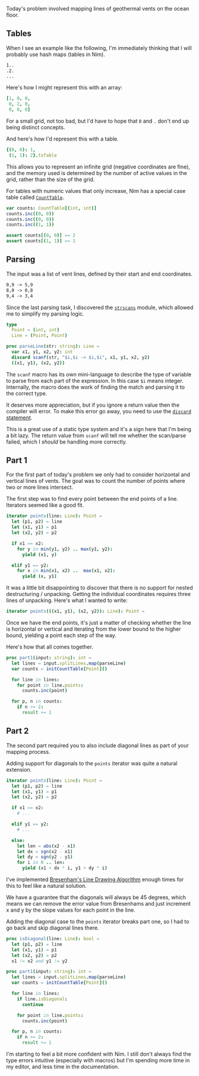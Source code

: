 Today's problem involved mapping lines of geothermal vents on the ocean floor.

## Tables

When I see an example like the following, I'm immediately thinking that I will probably use hash maps (tables in Nim).

```txt
1..
.2.
...
```

Here's how I might represent this with an array:

```nim
[1, 0, 0,
 0, 2, 0,
 0, 0, 0]
```

For a small grid, not too bad, but I'd have to hope that `0` and `.` don't end up being distinct concepts.

And here's how I'd represent this with a table.

```nim
{(0, 0): 1,
 (1, 1): 2}.toTable
```

This allows you to represent an infinite grid (negative coordinates are fine), and the memory used is determined by the number of active values in the grid, rather than the size of the grid.

For tables with numeric values that only increase, Nim has a special case table called [`CountTable`](https://nim-lang.org/docs/tables.html#CountTable).

```nim
var counts: CountTable[(int, int)]
counts.inc((0, 0))
counts.inc((0, 0))
counts.inc((1, 1))

assert counts[(0, 0)] == 2
assert counts[(1, 1)] == 1
```

## Parsing

The input was a list of vent lines, defined by their start and end coordinates.

```txt
0,9 -> 5,9
8,0 -> 0,8
9,4 -> 3,4
```

Since the last parsing task, I discovered the [`strscans`](https://nim-lang.org/docs/strscans.html) module, which allowed me to simplify my parsing logic.

```nim
type
  Point = (int, int)
  Line = (Point, Point)

proc parseLine(str: string): Line =
  var x1, y1, x2, y2: int
  discard scanf(str, "$i,$i -> $i,$i", x1, y1, x2, y2)
  ((x1, y1), (x2, y2))
```

The `scanf` macro has its own mini-language to describe the type of variable to parse from each part of the expression. In this case `$i` means integer. Internally, the macro does the work of finding the match and parsing it to the correct type.

It deserves more appreciation, but if you ignore a return value then the compiler will error. To make this error go away, you need to use the [`discard` statement](https://nim-lang.org/docs/tut1.html#procedures-discard-statement).

This is a great use of a static type system and it's a sign here that I'm being a bit lazy. The return value from `scanf` will tell me whether the scan/parse failed, which I _should_ be handling more correctly.

## Part 1

For the first part of today's problem we only had to consider horizontal and vertical lines of vents. The goal was to count the number of points where two or more lines intersect.

The first step was to find every point between the end points of a line. Iterators seemed like a good fit.

```nim
iterator points(line: Line): Point =
  let (p1, p2) = line
  let (x1, y1) = p1
  let (x2, y2) = p2

  if x1 == x2:
    for y in min(y1, y2) .. max(y1, y2):
      yield (x1, y)

  elif y1 == y2:
    for x in min(x1, x2) ..  max(x1, x2):
      yield (x, y1)
```

It was a little bit disappointing to discover that there is no support for nested destructuring / unpacking. Getting the individual coordinates requires three lines of unpacking. Here's what I wanted to write:

```nim
iterator points(((x1, y1), (x2, y2)): Line): Point =
```

Once we have the end points, it's just a matter of checking whether the line is horizontal or vertical and iterating from the lower bound to the higher bound, yielding a point each step of the way.

Here's how that all comes together.

```nim
proc part1(input: string): int =
  let lines = input.splitLines.map(parseLine)
  var counts = initCountTable[Point]()

  for line in lines:
    for point in line.points:
      counts.inc(point)

  for p, n in counts:
    if n >= 2:
      result += 1
```

## Part 2
The second part required you to also include diagonal lines as part of your mapping process.

Adding support for diagonals to the `points` iterator was quite a natural extension.

```nim
iterator points(line: Line): Point =
  let (p1, p2) = line
  let (x1, y1) = p1
  let (x2, y2) = p2

  if x1 == x2:
    # ...

  elif y1 == y2:
    # ... 

  else:
    let len = abs(x2 - x1)
    let dx = sgn(x2 - x1)
    let dy = sgn(y2 - y1)
    for i in 0 .. len:
      yield (x1 + dx * i, y1 + dy * i)
```

I've implemented [Bresenham's Line Drawing Algorithm](https://en.wikipedia.org/wiki/Bresenham%27s_line_algorithm) enough times for this to feel like a natural solution.

We have a guarantee that the diagonals will always be 45 degrees, which means we can remove the error value from Bresenhams and just increment x and y by the slope values for each point in the line.

Adding the diagonal case to the `points` iterator breaks part one, so I had to go back and skip diagonal lines there.

```nim
proc isDiagonal(line: Line): bool =
  let (p1, p2) = line
  let (x1, y1) = p1
  let (x2, y2) = p2
  x1 != x2 and y1 != y2

proc part1(input: string): int =
  let lines = input.splitLines.map(parseLine)
  var counts = initCountTable[Point]()

  for line in lines:
    if line.isDiagonal:
      continue

    for point in line.points:
      counts.inc(point)

  for p, n in counts:
    if n >= 2:
      result += 1
```

I'm starting to feel a bit more confident with Nim. I still don't always find the type errors intuitive (especially with macros) but I'm spending more time in my editor, and less time in the documentation.
